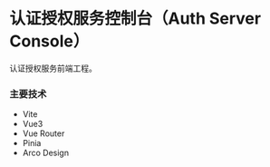 # 认证授权服务控制台（Auth Server Console）

认证授权服务前端工程。

### 主要技术

- Vite
- Vue3
- Vue Router
- Pinia
- Arco Design

